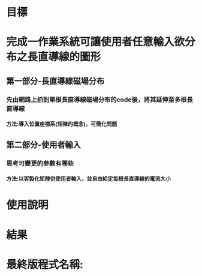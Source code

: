 # 目標
# 完成一作業系統可讓使用者任意輸入欲分布之長直導線的圖形
## 第一部分-長直導線磁場分布
### 先由網路上抓到單根長直導線磁場分布的code後，將其延伸至多根長直導線
#### 方法:導入位置座標系(矩陣的概念)，可簡化問題
## 第二部分-使用者輸入
### 思考可變更的參數有哪些
#### 方法:以客製化矩陣供使用者輸入，並自由給定每根長直導線的電流大小
# 使用說明
# 結果
# 最終版程式名稱:
